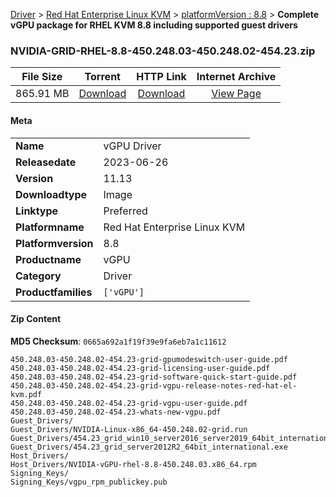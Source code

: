 
[Driver](/README.md)  >  [Red Hat Enterprise Linux KVM](/index/Driver/Red_Hat_Enterprise_Linux_KVM.md)  >  [platformVersion : 8.8](/index/Driver/Red_Hat_Enterprise_Linux_KVM/8.8.md)  >  **Complete vGPU package for RHEL KVM 8.8 including supported guest drivers**


### NVIDIA-GRID-RHEL-8.8-450.248.03-450.248.02-454.23.zip

| **File Size** | **Torrent**  | **HTTP Link** | **Internet Archive** |
|:-------------:|:------------:|:-------------:|:--------------------:|
| 865.91 MB |  [Download](https://archive.org/download/nvgpu_NVIDIA-GRID-RHEL-8.8-450.248.03-450.248.02-454.23.zip/nvgpu_NVIDIA-GRID-RHEL-8.8-450.248.03-450.248.02-454.23.zip_archive.torrent)       | [Download](https://archive.org/compress/nvgpu_NVIDIA-GRID-RHEL-8.8-450.248.03-450.248.02-454.23.zip) | [View Page](https://archive.org/details/nvgpu_NVIDIA-GRID-RHEL-8.8-450.248.03-450.248.02-454.23.zip)       |

#### Meta

<table>
<tr><td><strong>Name</strong></td><td>vGPU Driver</td></tr>
<tr><td><strong>Releasedate</strong></td><td>2023-06-26</td></tr>
<tr><td><strong>Version</strong></td><td>11.13</td></tr>
<tr><td><strong>Downloadtype</strong></td><td>Image</td></tr>
<tr><td><strong>Linktype</strong></td><td>Preferred</td></tr>
<tr><td><strong>Platformname</strong></td><td>Red Hat Enterprise Linux KVM</td></tr>
<tr><td><strong>Platformversion</strong></td><td>8.8</td></tr>
<tr><td><strong>Productname</strong></td><td>vGPU</td></tr>
<tr><td><strong>Category</strong></td><td>Driver</td></tr>
<tr><td><strong>Productfamilies</strong></td><td><code>['vGPU']</code></td></tr>
</table>

#### Zip Content

**MD5 Checksum**: `0665a692a1f19f39e9fa6eb7a1c11612`

```text
450.248.03-450.248.02-454.23-grid-gpumodeswitch-user-guide.pdf
450.248.03-450.248.02-454.23-grid-licensing-user-guide.pdf
450.248.03-450.248.02-454.23-grid-software-quick-start-guide.pdf
450.248.03-450.248.02-454.23-grid-vgpu-release-notes-red-hat-el-kvm.pdf
450.248.03-450.248.02-454.23-grid-vgpu-user-guide.pdf
450.248.03-450.248.02-454.23-whats-new-vgpu.pdf
Guest_Drivers/
Guest_Drivers/NVIDIA-Linux-x86_64-450.248.02-grid.run
Guest_Drivers/454.23_grid_win10_server2016_server2019_64bit_international.exe
Guest_Drivers/454.23_grid_server2012R2_64bit_international.exe
Host_Drivers/
Host_Drivers/NVIDIA-vGPU-rhel-8.8-450.248.03.x86_64.rpm
Signing_Keys/
Signing_Keys/vgpu_rpm_publickey.pub
```